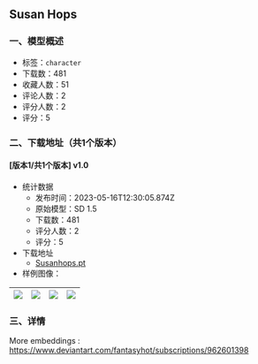 ## Susan Hops
### 一、模型概述

- 标签：`character`
- 下载数：481
- 收藏人数：51
- 评论人数：2
- 评分人数：2
- 评分：5

### 二、下载地址（共1个版本）

#### [版本1/共1个版本] v1.0

- 统计数据
  - 发布时间：2023-05-16T12:30:05.874Z
  - 原始模型：SD 1.5
  - 下载数：481
  - 评分人数：2
  - 评分：5
- 下载地址
  - [Susanhops.pt](https://civitai.com/api/download/models/72298)
- 样例图像：

| <img src="https://image.civitai.com/xG1nkqKTMzGDvpLrqFT7WA/4262ad7f-91d8-4e83-b0fe-bdee96abfb1e/width=450/807154.jpeg" /> | <img src="https://image.civitai.com/xG1nkqKTMzGDvpLrqFT7WA/bab36f30-63fc-4d89-87f9-9ad05f350b6c/width=450/807207.jpeg" /> | <img src="https://image.civitai.com/xG1nkqKTMzGDvpLrqFT7WA/76aa11f7-cfe1-472d-81b6-a6a5ac1c65cf/width=450/807238.jpeg" /> | <img src="https://image.civitai.com/xG1nkqKTMzGDvpLrqFT7WA/05e8c616-1aea-413e-873c-9a50b7bdcca1/width=450/807250.jpeg" /> |
| ---- | ---- | ---- | ---- |


### 三、详情
<p>More embeddings : <a target="_blank" rel="ugc" href="https://www.deviantart.com/fantasyhot/subscriptions/962601398">https://www.deviantart.com/fantasyhot/subscriptions/962601398</a></p>